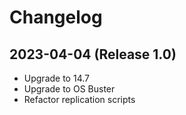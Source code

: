 # Changelog

## 2023-04-04 (Release 1.0)

- Upgrade to 14.7
- Upgrade to OS Buster
- Refactor replication scripts
